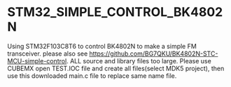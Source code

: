 # STM32_SIMPLE_CONTROL_BK4802N
Using STM32F103C8T6 to control BK4802N to make a simple FM transceiver.
please also see https://github.com/BG7QKU/BK4802N-STC-MCU-simple-control.
ALL source and library files too large. Please use CUBEMX open TEST.IOC file and create all files(select MDK5 project), then use 
this downloaded main.c file to replace same name file.
